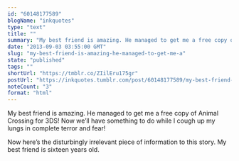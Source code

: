 ```yaml
---
id: "60148177589"
blogName: "inkquotes"
type: "text"
title: ""
summary: "My best friend is amazing. He managed to get me a free copy of Animal Crossing for 3DS! Now we'll have something to do while I..."
date: "2013-09-03 03:55:00 GMT"
slug: "my-best-friend-is-amazing-he-managed-to-get-me-a"
state: "published"
tags: ""
shortUrl: "https://tmblr.co/ZIilEru175gr"
postUrl: "https://inkquotes.tumblr.com/post/60148177589/my-best-friend-is-amazing-he-managed-to-get-me-a"
noteCount: "3"
format: "html"
---
```


My best friend is amazing. He managed to get me a free copy of Animal Crossing for 3DS! Now we’ll have something to do while I cough up my lungs in complete terror and fear! 

Now here’s the disturbingly irrelevant piece of information to this story. My best friend is sixteen years old.